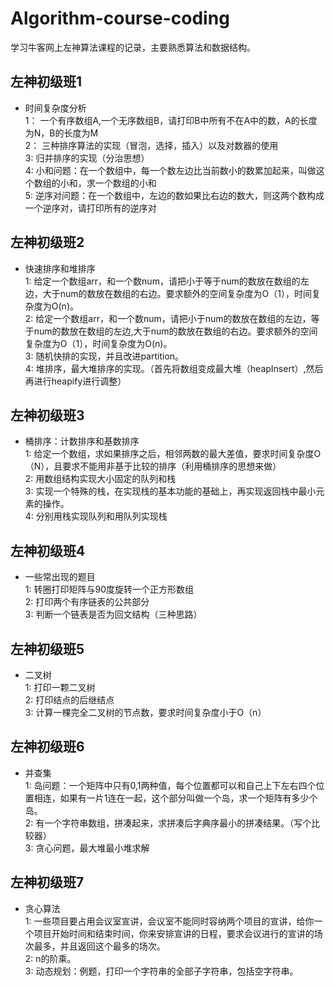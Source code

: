 # Algorithm-course-coding
学习牛客网上左神算法课程的记录，主要熟悉算法和数据结构。
## 左神初级班1
* 时间复杂度分析
<br> 1： 一个有序数组A,一个无序数组B，请打印B中所有不在A中的数，A的长度为N，B的长度为M
<br> 2： 三种排序算法的实现（冒泡，选择，插入）以及对数器的使用
<br> 3:  归并排序的实现（分治思想）
<br> 4:  小和问题：在一个数组中，每一个数左边比当前数小的数累加起来，叫做这个数组的小和，求一个数组的小和
<br> 5:  逆序对问题：在一个数组中，左边的数如果比右边的数大，则这两个数构成一个逆序对，请打印所有的逆序对
## 左神初级班2
* 快速排序和堆排序
<br> 1:  给定一个数组arr，和一个数num，请把小于等于num的数放在数组的左边，大于num的数放在数组的右边。要求额外的空间复杂度为O（1），时间复杂度为O(n)。
<br> 2:  给定一个数组arr，和一个数num，请把小于num的数放在数组的左边，等于num的数放在数组的左边,大于num的数放在数组的右边。要求额外的空间复杂度为O（1），时间复杂度为O(n)。
<br> 3:  随机快排的实现，并且改进partition。
<br> 4:  堆排序，最大堆排序的实现。（首先将数组变成最大堆（heapInsert）,然后再进行heapify进行调整）
## 左神初级班3
* 桶排序：计数排序和基数排序
<br> 1:  给定一个数组，求如果排序之后，相邻两数的最大差值，要求时间复杂度O（N），且要求不能用非基于比较的排序（利用桶排序的思想来做）
<br> 2:  用数组结构实现大小固定的队列和栈
<br> 3:  实现一个特殊的栈，在实现栈的基本功能的基础上，再实现返回栈中最小元素的操作。
<br> 4:  分别用栈实现队列和用队列实现栈
## 左神初级班4
* 一些常出现的题目
<br> 1:  转圈打印矩阵与90度旋转一个正方形数组
<br> 2:  打印两个有序链表的公共部分
<br> 3:  判断一个链表是否为回文结构（三种思路）
## 左神初级班5
* 二叉树
<br> 1:  打印一颗二叉树
<br> 2:  打印结点的后继结点
<br> 3:  计算一棵完全二叉树的节点数，要求时间复杂度小于O（n）
## 左神初级班6
* 并查集
<br> 1:  岛问题：一个矩阵中只有0,1两种值，每个位置都可以和自己上下左右四个位置相连，如果有一片1连在一起，这个部分叫做一个岛，求一个矩阵有多少个岛。
<br> 2:  有一个字符串数组，拼凑起来，求拼凑后字典序最小的拼凑结果。（写个比较器）
<br> 3:  贪心问题，最大堆最小堆求解
## 左神初级班7
* 贪心算法
<br> 1:  一些项目要占用会议室宣讲，会议室不能同时容纳两个项目的宣讲，给你一个项目开始时间和结束时间，你来安排宣讲的日程，要求会议进行的宣讲的场次最多，并且返回这个最多的场次。
<br> 2:  n的阶乘。
<br> 3:  动态规划：例题，打印一个字符串的全部子字符串，包括空字符串。

